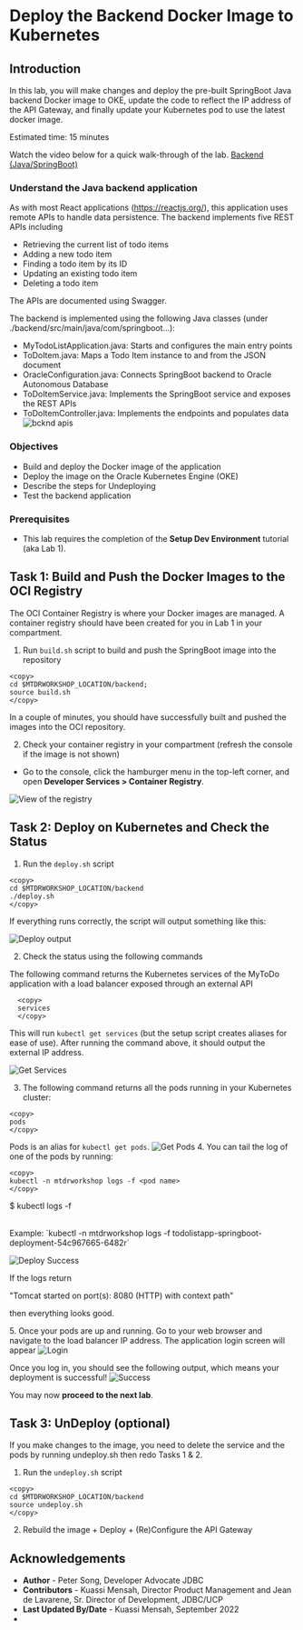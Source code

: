 # Deploy the Backend Docker Image to Kubernetes

## Introduction

In this lab, you will make changes and deploy the pre-built SpringBoot Java backend Docker image to OKE, update the code to reflect the IP address of the API Gateway, and finally update your Kubernetes pod to use the latest docker image.

Estimated time: 15 minutes

Watch the video below for a quick walk-through of the lab.
[Backend (Java/SpringBoot)](videohub:1_6h0vwu1q)

### Understand the Java backend application

As with most React applications (https://reactjs.org/), this application uses remote APIs to handle data persistence. The backend implements five REST APIs including

* Retrieving the current list of todo items
* Adding a new todo item
* Finding a todo item by its ID
* Updating an existing todo item
* Deleting a todo item

The APIs are documented using Swagger.

The backend is implemented using the following Java classes (under ./backend/src/main/java/com/springboot...):

* MyTodoListApplication.java: Starts and configures the main entry points
* ToDoItem.java: Maps a Todo Item instance to and from the JSON document
* OracleConfiguration.java: Connects SpringBoot backend to Oracle Autonomous Database
* ToDoItemService.java: Implements the SpringBoot service and exposes the REST APIs
* ToDoItemController.java: Implements the endpoints and populates data
![bcknd apis](images/backend-apis.png)

### Objectives

* Build and deploy the Docker image of the application
* Deploy the image on the Oracle Kubernetes Engine (OKE)
* Describe the steps for Undeploying
* Test the backend application

### Prerequisites

* This lab requires the completion of the **Setup Dev Environment** tutorial (aka Lab 1).

## Task 1: Build and Push the Docker Images to the OCI Registry

The OCI Container Registry is where your Docker images are managed. A container registry should have been created for you in Lab 1 in your compartment.


1. Run `build.sh` script to build and push the SpringBoot image into the repository

```
<copy>
cd $MTDRWORKSHOP_LOCATION/backend;
source build.sh
</copy>
```

In a couple of minutes, you should have successfully built and pushed the images into the OCI repository.

2. Check your container registry in your compartment (refresh the console if the image is not shown)

* Go to the console, click the hamburger menu in the top-left corner, and open **Developer Services > Container Registry**.

![View of the registry](images/build-image.png)

## Task 2: Deploy on Kubernetes and Check the Status

1. Run the `deploy.sh` script

```
<copy>
cd $MTDRWORKSHOP_LOCATION/backend
./deploy.sh
</copy>
```

If everything runs correctly, the script will output something like this:

![Deploy output](images/deploy-output.png)

2. Check the status using the following commands

The following command returns the Kubernetes services of the MyToDo application with a load balancer exposed through an external API

```
  <copy>
  services
  </copy>
```

This will run `kubectl get services` (but the setup script creates aliases for ease of use). After running the command above, it should output the external IP address.

![Get Services](images/services.png)

3. The following command returns all the pods running in your Kubernetes cluster:

```
<copy>
pods
</copy>
```

Pods is an alias for `kubectl get pods`.
![Get Pods](images/get-pods.png)
4\. You can tail the log of one of the pods by running:

```
<copy>
kubectl -n mtdrworkshop logs -f <pod name>
</copy>
```

$ kubectl logs -f

<br>
Example: `kubectl -n mtdrworkshop logs -f todolistapp-springboot-deployment-54c967665-6482r`

![Deploy Success](images/deploy-success.png)

If the logs return


"Tomcat started on port(s): 8080 (HTTP) with context path"


then everything looks good.

5\. Once your pods are up and running\. Go to your web browser and navigate to the load balancer IP address\.
The application login screen will appear
![Login](images/todolist-login.png)

Once you log in, you should see the following output, which means your deployment is successful!
![Success](images/successful-todo.png)

You may now **proceed to the next lab**.

## Task 3: UnDeploy (optional)

If you make changes to the image, you need to delete the service and the pods by running undeploy.sh then redo Tasks 1 & 2.

1. Run the `undeploy.sh` script

```
<copy>
cd $MTDRWORKSHOP_LOCATION/backend
source undeploy.sh
</copy>
```

2. Rebuild the image + Deploy + (Re)Configure the API Gateway

## Acknowledgements

* **Author** \- Peter Song\, Developer Advocate JDBC
* **Contributors** \- Kuassi Mensah\, Director Product Management and Jean de Lavarene\, Sr\. Director of Development\, JDBC/UCP
* **Last Updated By/Date** \- Kuassi Mensah\, September 2022
*